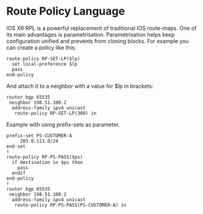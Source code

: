 # Route Policy Language

IOS XR RPL is a powerful replacement of traditional IOS route-maps. One of its main advantages is parametrisation. Parametrisation helps keep configuration unified and prevents from cloning blocks. For example you can create a policy like this:

```cisco
route-policy RP-SET-LP($lp)
  set local-preference $lp
  pass
end-policy
```

And attach it to a neighbor with a value for $lp in brackets:

```cisco
router bgp 65535
 neighbor 198.51.100.2
  address-family ipv4 unicast
   route-policy RP-SET-LP(300) in
```

Example with using prefix-sets as parameter.

```cisco
prefix-set PS-CUSTOMER-A
     203.0.113.0/24
end-set
!
route-policy RP-PS-PASS($ps)
  if destination in $ps then
    pass
  endif
end-policy
!
router bgp 65535
 neighbor 198.51.100.2
  address-family ipv4 unicast
   route-policy RP-PS-PASS(PS-CUSTOMER-A) in
```
